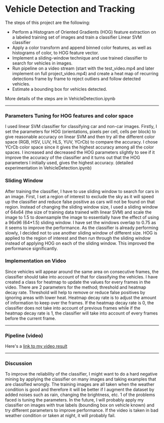 # Vehicle Detection and Tracking

The steps of this project are the following:

* Perform a Histogram of Oriented Gradients (HOG) feature extraction on a labeled training set of images and train a classifier Linear SVM classifier
* Apply a color transform and append binned color features, as well as histograms of color, to HOG feature vector.
* Implement a sliding-window technique and use trained classifier to search for vehicles in images.
* Run pipeline on a video stream (start with the test_video.mp4 and later implement on full project_video.mp4) and create a heat map of recurring detections frame by frame to reject outliers and follow detected vehicles.
* Estimate a bounding box for vehicles detected.

More details of the steps are in VehicleDetection.ipynb

---
### Parameters Tuning for HOG features and color space

I used linear SVM classifier for classifying car and non-car images. Firstly, I set the parameters for HOG (orientations, pixels per cell, cells per block) to give reasonable accuracy on linear SVM and then try all the different color space (RGB, HSV, LUV, HLS, YUV, YCrCb) to compare the accuracy. I chose YCrCb color space since it gives the highest accuracy among all the color spaces. I increased and decreased the HOG parameters slightly to see if it improve the accuracy of the classifier and it turns out that the HOG parameters I initially used, gives the highest accuracy. (detailed experimentation in VehicleDetection.ipynb)

### Sliding Window

After training the classifier, I have to use sliding window to search for cars in an image. First, I set a region of interest to exclude the sky as it will speed up the classifier and reduce false positive as cars will not be found on that region. Instead of changing the sliding window size, I used a sliding window of 64x64 (the size of training data trained with linear SVM) and scale the image to 1.5 to downsample the image to essentially have the effect of using a 96x96 (64*1.5) sliding window. I have set the windows overlap to 0.75 as it seems to improve the performance. As the classifier is already performing slowly, I decided not to use another sliding window of different size. HOG is applied to the region of interest and then run through the sliding window instead of applying HOG on each of the sliding window. This improved the performance significantly.

### Implementation on Video

Since vehicles will appear around the same area on consecutive frames, the classifier should take into account of that for classifying the vehicles. I have created a class for heatmap to update the values for every frames in the video. There are 2 parameters for the method; threshold and heatmap decay rate. Threshold will help to remove or reduce false positives by ignoring areas with lower heat. Heatmap decay rate is to adjust the amount of information to keep over the frames. If the heatmap decay rate is 0, the classifier does not take into account of previous frames while if the heatmap decay rate is 1, the classifier will take into account of every frames before the current frame.

---

### Pipeline (video)

Here's a [link to my video result](https://youtu.be/OZOAll-wQow)

---

### Discussion

To improve the reliability of the classifier, I might want to do a hard negative mining by applying the classifier on many images and taking examples that are classified wrongly. The training images are all taken when the weather condition is good and therefore it will be better if I augment the dataset by added noises such as rain, changing the brightness, etc. 1 of the problems faced is tuning the parameters. In the future, I will probably apply my classifier on images with true labels (bounding box on vehicle known) and try different parameters to improve performance. If the video is taken in bad weather condition or taken at night, it will probably fail. 

